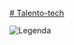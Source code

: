 [# Talento-tech](https://www.inova.pr.gov.br/Pagina/Talento-Tech-PR)

![Legenda](https://www.inova.pr.gov.br/sites/default/arquivos_restritos/files/styles/escala_940_largura_/public/imagem/2024-04/talento_tech_pr_-_logo.webp?itok=0RW0V1Ie)
